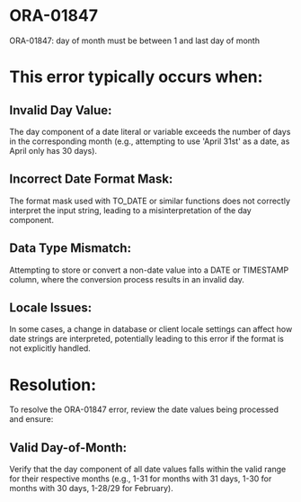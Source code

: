 # ORA-01847

ORA-01847: day of month must be between 1 and last day of month

# This error typically occurs when:
## Invalid Day Value:
The day component of a date literal or variable exceeds the number of days in the corresponding month (e.g., attempting to use 'April 31st' as a date, as April only has 30 days).

## Incorrect Date Format Mask:
The format mask used with TO_DATE or similar functions does not correctly interpret the input string, leading to a misinterpretation of the day component.

## Data Type Mismatch:
Attempting to store or convert a non-date value into a DATE or TIMESTAMP column, where the conversion process results in an invalid day.

## Locale Issues:
In some cases, a change in database or client locale settings can affect how date strings are interpreted, potentially leading to this error if the format is not explicitly handled.


# Resolution:
To resolve the ORA-01847 error, review the date values being processed and ensure:
## Valid Day-of-Month:
Verify that the day component of all date values falls within the valid range for their respective months (e.g., 1-31 for months with 31 days, 1-30 for months with 30 days, 1-28/29 for February).